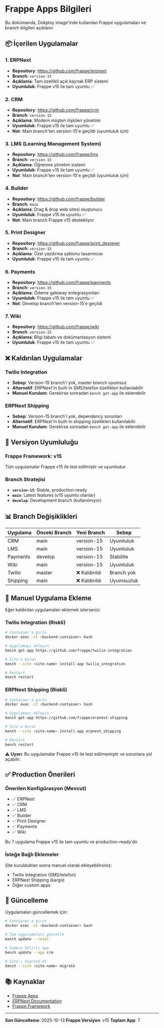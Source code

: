 # Frappe Apps Bilgileri

Bu dokümanda, Dokploy image'inde kullanılan Frappe uygulamaları ve branch bilgileri açıklanır.

## 📦 İçerilen Uygulamalar

### 1. ERPNext
- **Repository**: https://github.com/frappe/erpnext
- **Branch**: `version-15`
- **Açıklama**: Tam özellikli açık kaynak ERP sistemi
- **Uyumluluk**: Frappe v15 ile tam uyumlu ✅

### 2. CRM
- **Repository**: https://github.com/frappe/crm
- **Branch**: `version-15`
- **Açıklama**: Modern müşteri ilişkileri yönetimi
- **Uyumluluk**: Frappe v15 ile tam uyumlu ✅
- **Not**: Main branch'ten version-15'e geçildi (uyumluluk için)

### 3. LMS (Learning Management System)
- **Repository**: https://github.com/frappe/lms
- **Branch**: `version-15`
- **Açıklama**: Öğrenme yönetim sistemi
- **Uyumluluk**: Frappe v15 ile tam uyumlu ✅
- **Not**: Main branch'ten version-15'e geçildi (uyumluluk için)

### 4. Builder
- **Repository**: https://github.com/frappe/builder
- **Branch**: `main`
- **Açıklama**: Drag & drop web sitesi oluşturucu
- **Uyumluluk**: Frappe v15 ile uyumlu ✅
- **Not**: Main branch Frappe v15 destekliyor

### 5. Print Designer
- **Repository**: https://github.com/frappe/print_designer
- **Branch**: `version-15`
- **Açıklama**: Özel yazdırma şablonu tasarımcısı
- **Uyumluluk**: Frappe v15 ile tam uyumlu ✅

### 6. Payments
- **Repository**: https://github.com/frappe/payments
- **Branch**: `version-15`
- **Açıklama**: Ödeme gateway entegrasyonları
- **Uyumluluk**: Frappe v15 ile tam uyumlu ✅
- **Not**: Develop branch'ten version-15'e geçildi

### 7. Wiki
- **Repository**: https://github.com/frappe/wiki
- **Branch**: `version-15`
- **Açıklama**: Bilgi tabanı ve dokümantasyon sistemi
- **Uyumluluk**: Frappe v15 ile tam uyumlu ✅

## ❌ Kaldırılan Uygulamalar

### Twilio Integration
- **Sebep**: Version-15 branch'i yok, master branch uyumsuz
- **Alternatif**: ERPNext'in built-in SMS/telefon özellikleri kullanılabilir
- **Manuel Kurulum**: Gerekirse sonradan `bench get-app` ile eklenebilir

### ERPNext Shipping
- **Sebep**: Version-15 branch'i yok, dependency sorunları
- **Alternatif**: ERPNext'in built-in shipping özellikleri kullanılabilir
- **Manuel Kurulum**: Gerekirse sonradan `bench get-app` ile eklenebilir

## 🔧 Versiyon Uyumluluğu

### Frappe Framework: v15
Tüm uygulamalar Frappe v15 ile test edilmiştir ve uyumludur.

### Branch Stratejisi
- **`version-15`**: Stable, production-ready
- **`main`**: Latest features (v15 uyumlu olanlar)
- **`develop`**: Development branch (kullanılmıyor)

## 📊 Branch Değişiklikleri

| Uygulama | Önceki Branch | Yeni Branch | Sebep |
|----------|---------------|-------------|-------|
| CRM | main | version-15 | Uyumluluk |
| LMS | main | version-15 | Uyumluluk |
| Payments | develop | version-15 | Stabilite |
| Wiki | main | version-15 | Uyumluluk |
| Twilio | master | ❌ Kaldırıldı | Branch yok |
| Shipping | main | ❌ Kaldırıldı | Uyumsuzluk |

## 🚀 Manuel Uygulama Ekleme

Eğer kaldırılan uygulamaları eklemek isterseniz:

### Twilio Integration (Riskli)
```bash
# Container'a girin
docker exec -it <backend-container> bash

# Uygulamayı ekleyin
bench get-app https://github.com/frappe/twilio-integration

# Site'a kurun
bench --site <site-name> install-app twilio_integration

# Restart
bench restart
```

### ERPNext Shipping (Riskli)
```bash
# Container'a girin
docker exec -it <backend-container> bash

# Uygulamayı ekleyin
bench get-app https://github.com/frappe/erpnext-shipping

# Site'a kurun
bench --site <site-name> install-app erpnext_shipping

# Restart
bench restart
```

⚠️ **Uyarı**: Bu uygulamalar Frappe v15 ile test edilmemiştir ve sorunlara yol açabilir.

## ✅ Production Önerileri

### Önerilen Konfigürasyon (Mevcut)
- ✅ ERPNext
- ✅ CRM
- ✅ LMS
- ✅ Builder
- ✅ Print Designer
- ✅ Payments
- ✅ Wiki

Bu 7 uygulama Frappe v15 ile tam uyumlu ve production-ready'dir.

### İsteğe Bağlı Eklemeler
Site kurulduktan sonra manuel olarak ekleyebilirsiniz:
- Twilio Integration (SMS/telefon)
- ERPNext Shipping (kargo)
- Diğer custom apps

## 🔄 Güncelleme

Uygulamaları güncellemek için:

```bash
# Container'a girin
docker exec -it <backend-container> bash

# Tüm uygulamaları güncelle
bench update --reset

# Sadece belirli app
bench update --app crm

# Site'ı migrate et
bench --site <site-name> migrate
```

## 📚 Kaynaklar

- [Frappe Apps](https://github.com/frappe)
- [ERPNext Documentation](https://docs.erpnext.com)
- [Frappe Framework](https://frappeframework.com)

---

**Son Güncelleme**: 2025-10-13
**Frappe Versiyon**: v15
**Toplam App**: 7

